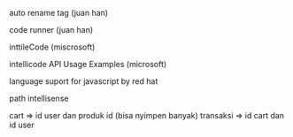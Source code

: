auto rename tag (juan han)

code runner (juan han)

inttileCode (miscrosoft)

intellicode API Usage Examples (microsoft)

language suport for javascript by red hat

path intellisense


cart => id user dan produk id (bisa nyimpen banyak)
transaksi => id cart dan id user